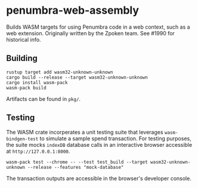 # penumbra-web-assembly

Builds WASM targets for using Penumbra code in a web context,
such as a web extension. Originally written by the Zpoken team.
See #1990 for historical info.

## Building

```
rustup target add wasm32-unknown-unknown
cargo build --release --target wasm32-unknown-unknown
cargo install wasm-pack
wasm-pack build
```

Artifacts can be found in `pkg/`.

## Testing
The WASM crate incorperates a unit testing suite that leverages `wasm-bindgen-test` to simulate a sample spend transaction. For testing purposes, the suite mocks `indexDB` database calls in an interactive browser accessible at `http://127.0.0.1:8000`. 

```
wasm-pack test --chrome -- --test test_build --target wasm32-unknown-unknown --release --features "mock-database"
```

The transaction outputs are accessible in the browser's developer console.